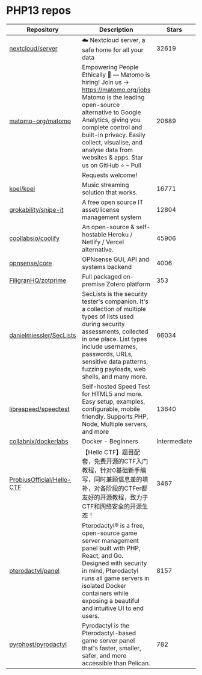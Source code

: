 # PHP13 repos

| Repository                                                                | Description                                                                                                                                                                                                                                                                                                                  | Stars        |          |      |
| ------------------------------------------------------------------------- | ---------------------------------------------------------------------------------------------------------------------------------------------------------------------------------------------------------------------------------------------------------------------------------------------------------------------------- | ------------ | -------- | ---- |
| [nextcloud/server](https://github.com/nextcloud/server)                   | ☁️ Nextcloud server, a safe home for all your data                                                                                                                                                                                                                                                                           | 32619        |          |      |
| [matomo-org/matomo](https://github.com/matomo-org/matomo)                 | Empowering People Ethically 🚀 — Matomo is hiring! Join us → <https://matomo.org/jobs> Matomo is the leading open-source alternative to Google Analytics, giving you complete control and built-in privacy. Easily collect, visualise, and analyse data from websites & apps. Star us on GitHub ⭐️  – Pull Requests welcome! | 20889        |          |      |
| [koel/koel](https://github.com/koel/koel)                                 | Music streaming solution that works.                                                                                                                                                                                                                                                                                         | 16771        |          |      |
| [grokability/snipe-it](https://github.com/grokability/snipe-it)           | A free open source IT asset/license management system                                                                                                                                                                                                                                                                        | 12804        |          |      |
| [coollabsio/coolify](https://github.com/coollabsio/coolify)               | An open-source & self-hostable Heroku / Netlify / Vercel alternative.                                                                                                                                                                                                                                                        | 45906        |          |      |
| [opnsense/core](https://github.com/opnsense/core)                         | OPNsense GUI, API and systems backend                                                                                                                                                                                                                                                                                        | 4006         |          |      |
| [FiligranHQ/zotprime](https://github.com/FiligranHQ/zotprime)             | Full packaged on-premise Zotero platform                                                                                                                                                                                                                                                                                     | 353          |          |      |
| [danielmiessler/SecLists](https://github.com/danielmiessler/SecLists)     | SecLists is the security tester's companion. It's a collection of multiple types of lists used during security assessments, collected in one place. List types include usernames, passwords, URLs, sensitive data patterns, fuzzing payloads, web shells, and many more.                                                     | 66034        |          |      |
| [librespeed/speedtest](https://github.com/librespeed/speedtest)           | Self-hosted Speed Test for HTML5 and more. Easy setup, examples, configurable, mobile friendly. Supports PHP, Node, Multiple servers, and more                                                                                                                                                                               | 13640        |          |      |
| [collabnix/dockerlabs](https://github.com/collabnix/dockerlabs)           | Docker  - Beginners                                                                                                                                                                                                                                                                                                          | Intermediate | Advanced | 7820 |
| [ProbiusOfficial/Hello-CTF](https://github.com/ProbiusOfficial/Hello-CTF) | 【Hello CTF】题目配套，免费开源的CTF入门教程，针对0基础新手编写，同时兼顾信息差的填补，对各阶段的CTFer都友好的开源教程，致力于CTF和网络安全的开源生态！                                                                                                                                                                                                                                       | 3467         |          |      |
| [pterodactyl/panel](https://github.com/pterodactyl/panel)                 | Pterodactyl® is a free, open-source game server management panel built with PHP, React, and Go. Designed with security in mind, Pterodactyl runs all game servers in isolated Docker containers while exposing a beautiful and intuitive UI to end users.                                                                    | 8157         |          |      |
| [pyrohost/pyrodactyl](https://github.com/pyrohost/pyrodactyl)             | Pyrodactyl is the Pterodactyl-based game server panel that's faster, smaller, safer, and more accessible than Pelican.                                                                                                                                                                                                       | 782          |          |      |
